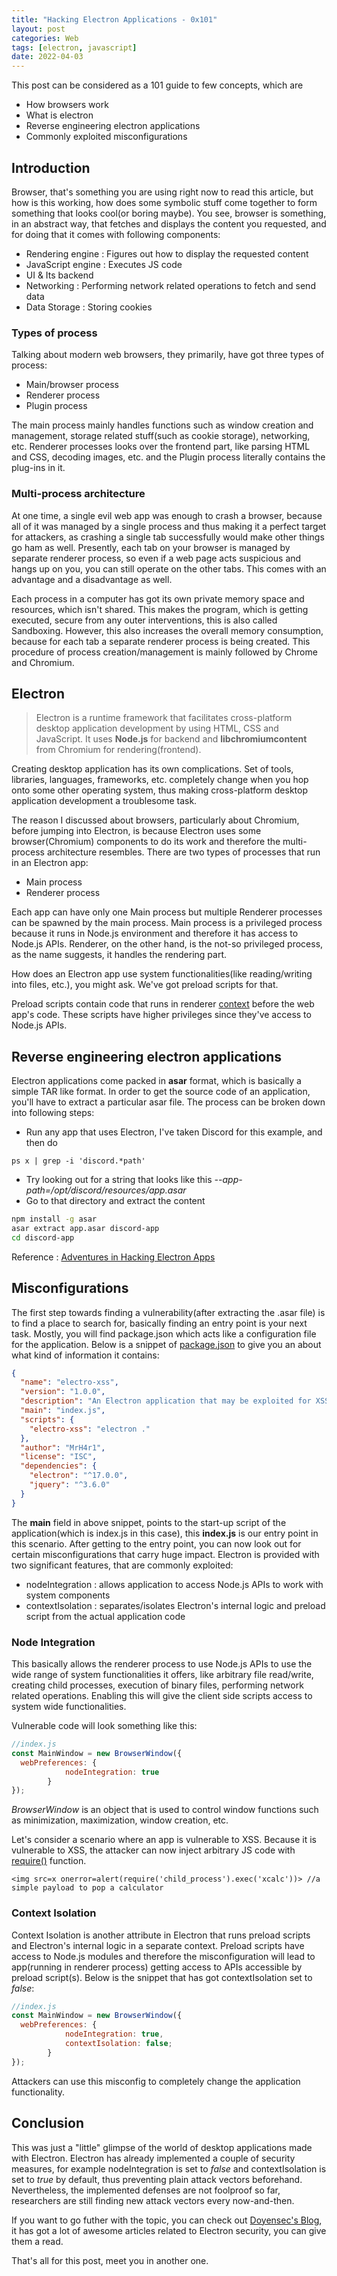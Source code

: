 ```yaml
---
title: "Hacking Electron Applications - 0x101"
layout: post
categories: Web
tags: [electron, javascript]
date: 2022-04-03
---
```


This post can be considered as a 101 guide to few concepts, which are
- How browsers work
- What is electron
- Reverse engineering electron applications
- Commonly exploited misconfigurations

Introduction
---

Browser, that's something you are using right now to read this article, but how is this working, how does some symbolic stuff come together to form something that looks cool(or boring maybe). You see, browser is something, in an abstract way, that fetches and displays the content you requested, and for doing that it comes with following components:
- Rendering engine : Figures out how to display the requested content
- JavaScript engine : Executes JS code
- UI & Its backend
- Networking : Performing network related operations to fetch and send data
- Data Storage : Storing cookies

### Types of process

Talking about modern web browsers, they primarily, have got three types of process: 
- Main/browser process
- Renderer process
- Plugin process

The main process mainly handles functions such as window creation and management, storage related stuff(such as cookie storage), networking, etc. Renderer processes looks over the frontend part, like parsing HTML and CSS, decoding images, etc. and the Plugin process literally contains the plug-ins in it.

### Multi-process architecture

At one time, a single evil web app was enough to crash a browser, because all of it was managed by a single process and thus making it a perfect target for attackers, as crashing a single tab successfully would make other things go ham as well. Presently, each tab on your browser is managed by separate renderer process, so even if a web page acts suspicious and hangs up on you, you can still operate on the other tabs. This comes with an advantage and a disadvantage as well.


Each process in a computer has got its own private memory space and resources, which isn't shared. This makes the program, which is getting executed, secure from any outer interventions, this is also called Sandboxing. However, this also increases the overall memory consumption, because for each tab a separate renderer process is being created. This procedure of process creation/management is mainly followed by Chrome and Chromium.


Electron
---

> Electron is a runtime framework that facilitates cross-platform desktop application development by using HTML, CSS and JavaScript. It uses **Node.js** for backend and **libchromiumcontent** from Chromium for rendering(frontend).

Creating desktop application has its own complications. Set of tools, libraries, languages, frameworks, etc. completely change when you hop onto some other operating system, thus making cross-platform desktop application development a troublesome task.

The reason I discussed about browsers, particularly about Chromium, before jumping into Electron, is because Electron uses some browser(Chromium) components to do its work and therefore the multi-process architecture resembles. There are two types of processes that run in an Electron app:
- Main process
- Renderer process

Each app can have only one Main process but multiple Renderer processes can be spawned by the main process. Main process is a privileged process because it runs in Node.js environment and therefore it has access to Node.js APIs. Renderer, on the other hand, is the not-so privileged process, as the name suggests, it handles the rendering part.

How does an Electron app use system functionalities(like reading/writing into files, etc.), you might ask. We've got preload scripts for that.

Preload scripts contain code that runs in renderer [context](https://blog.kevinchisholm.com/javascript/context-object-literals/) before the web app's code. These scripts have higher privileges since they've access to Node.js APIs.

Reverse engineering electron applications
---

Electron applications come packed in **asar** format, which is basically a simple TAR like format. In order to get the source code of an application, you'll have to extract a particular asar file. The process can be broken down into following steps:

- Run any app that uses Electron, I've taken Discord for this example, and then do 
```
ps x | grep -i 'discord.*path'
```
- Try looking out for a string that looks like this *--app-path=/opt/discord/resources/app.asar*
- Go to that directory and extract the content
```bash
npm install -g asar
asar extract app.asar discord-app 
cd discord-app
```

Reference : [Adventures in Hacking Electron Apps](https://dev.to/essentialrandom/adventures-in-hacking-electron-apps-3bbm)

Misconfigurations
---

The first step towards finding a vulnerability(after extracting the .asar file) is to find a place to search for, basically finding an entry point is your next task. Mostly, you will find package.json which acts like a configuration file for the application. Below is a snippet of [package.json](https://github.com/MrH4r1/Electro-XSS) to give you an about what kind of information it contains:

```json
{
  "name": "electro-xss",
  "version": "1.0.0",
  "description": "An Electron application that may be exploited for XSS and RCE.",
  "main": "index.js",
  "scripts": {
    "electro-xss": "electron ."
  },
  "author": "MrH4r1",
  "license": "ISC",
  "dependencies": {
    "electron": "^17.0.0",
    "jquery": "^3.6.0"
  }
}
```


The **main** field in above snippet, points to the start-up script of the application(which is index.js in this case), this **index.js** is our entry point in this scenario. After getting to the entry point, you can now look out for certain misconfigurations that carry huge impact. Electron is provided with two significant features, that are commonly exploited:

- nodeIntegration : allows application to access Node.js APIs to work with system components
- contextIsolation : separates/isolates Electron's internal logic and preload script from the actual application code

### Node Integration

This basically allows the renderer process to use Node.js APIs to use the wide range of system functionalities it offers, like arbitrary file read/write, creating child processes, execution of binary files, performing network related operations. Enabling this will give the client side scripts access to system wide functionalities.

Vulnerable code will look something like this:

```javascript
//index.js
const MainWindow = new BrowserWindow({
  webPreferences: {
            nodeIntegration: true
        }
});
```

*BrowserWindow* is an object that is used to control window functions such as minimization, maximization, window creation, etc.

Let's consider a scenario where an app is vulnerable to XSS. Because it is vulnerable to XSS, the attacker can now inject arbitrary JS code with [require()](https://nodejs.org/en/knowledge/getting-started/what-is-require/) function.

```text
<img src=x onerror=alert(require('child_process').exec('xcalc'))> //a simple payload to pop a calculator
```

### Context Isolation

Context Isolation is another attribute in Electron that runs preload scripts and Electron's internal logic in a separate context. Preload scripts have access to Node.js modules and therefore the misconfiguration will lead to app(running in renderer process) getting access to APIs accessible by preload script(s). Below is the snippet that has got contextIsolation set to *false*:

```javascript
//index.js
const MainWindow = new BrowserWindow({
  webPreferences: {
            nodeIntegration: true,
            contextIsolation: false;
        }
});
```
Attackers can use this misconfig to completely change the application functionality.

Conclusion
---

This was just a "little" glimpse of the world of desktop applications made with Electron. Electron has already implemented a couple of security measures, for example nodeIntegration is set to *false* and contextIsolation is set to *true* by default, thus preventing plain attack vectors beforehand. Nevertheless, the implemented defenses are not foolproof so far, researchers are still finding new attack vectors every now-and-then.

If you want to go futher with the topic, you can check out [Doyensec's Blog](https://blog.doyensec.com/), it has got a lot of awesome articles related to Electron security, you can give them a read.

That's all for this post, meet you in another one.

